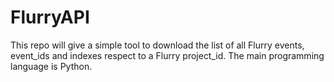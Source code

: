 FlurryAPI
=========

This repo will give a simple tool to download the list of all Flurry events, event_ids and indexes respect to a Flurry project_id. The main programming language is Python. 
